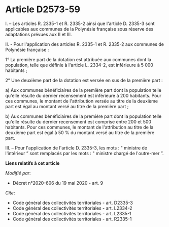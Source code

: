 # Article D2573-59

I. – Les articles R. 2335-1 et R. 2335-2 ainsi que l'article D. 2335-3 sont applicables aux communes de la Polynésie
française sous réserve des adaptations prévues aux II et III.

II. - Pour l'application des articles R. 2335-1 et R. 2335-2 aux communes de Polynésie française :

1° La première part de la dotation est attribuée aux communes dont la population, telle que définie à l'article L. 2334-2,
est inférieure à 5 000 habitants ;

2° Une deuxième part de la dotation est versée en sus de la première part :

a) Aux communes bénéficiaires de la première part dont la population telle qu'elle résulte du dernier recensement est
inférieure à 200 habitants. Pour ces communes, le montant de l'attribution versée au titre de la deuxième part est égal au
montant versé au titre de la première part ;

b) Aux communes bénéficiaires de la première part dont la population telle qu'elle résulte du dernier recensement est
comprise entre 200 et 500 habitants. Pour ces communes, le montant de l'attribution au titre de la deuxième part est égal à
50 % du montant versé au titre de la première part.

III. – Pour l'application de l'article D. 2335-3, les mots : " ministre de l'intérieur ” sont remplacés par les mots : "
ministre chargé de l'outre-mer ”.

**Liens relatifs à cet article**

_Modifié par_:

  - Décret n°2020-606 du 19 mai 2020 - art. 9

_Cite_:

  - Code général des collectivités territoriales - art. D2335-3
  - Code général des collectivités territoriales - art. L2334-2
  - Code général des collectivités territoriales - art. L2335-1
  - Code général des collectivités territoriales - art. R2335-1
